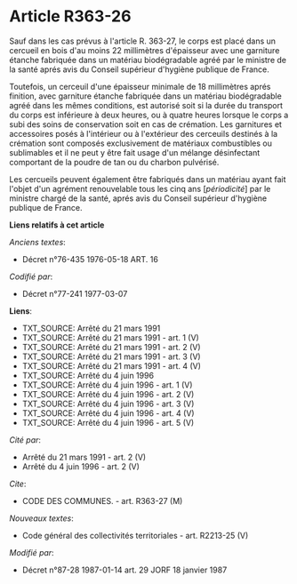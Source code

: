 # Article R363-26

Sauf dans les cas prévus à l'article R. 363-27, le corps est placé dans un cercueil en bois d'au moins 22 millimètres
d'épaisseur avec une garniture étanche fabriquée dans un matériau biodégradable agréé par le ministre de la santé aprés avis
du Conseil supérieur d'hygiène publique de France.

Toutefois, un cerceuil d'une épaisseur minimale de 18 millimètres aprés finition, avec garniture étanche fabriquée dans un
matériau biodégradable agréé dans les mêmes conditions, est autorisé soit si la durée du transport du corps est inférieure à
deux heures, ou à quatre heures lorsque le corps a subi des soins de conservation soit en cas de crémation. Les garnitures et
accessoires posés à l'intérieur ou à l'extérieur des cerceuils destinés à la crémation sont composés exclusivement de
matériaux combustibles ou sublimables et il ne peut y être fait usage d'un mélange désinfectant comportant de la poudre de
tan ou du charbon pulvérisé.

Les cercueils peuvent également être fabriqués dans un matériau ayant fait l'objet d'un agrément renouvelable tous les cinq
ans [*périodicité*] par le ministre chargé de la santé, aprés avis du Conseil supérieur d'hygiène publique de France.

**Liens relatifs à cet article**

_Anciens textes_:

  - Décret n°76-435 1976-05-18 ART. 16

_Codifié par_:

  - Décret n°77-241 1977-03-07

**Liens**:

  - TXT_SOURCE: Arrêté du 21 mars 1991
  - TXT_SOURCE: Arrêté du 21 mars 1991 - art. 1 (V)
  - TXT_SOURCE: Arrêté du 21 mars 1991 - art. 2 (V)
  - TXT_SOURCE: Arrêté du 21 mars 1991 - art. 3 (V)
  - TXT_SOURCE: Arrêté du 21 mars 1991 - art. 4 (V)
  - TXT_SOURCE: Arrêté du 4 juin 1996
  - TXT_SOURCE: Arrêté du 4 juin 1996 - art. 1 (V)
  - TXT_SOURCE: Arrêté du 4 juin 1996 - art. 2 (V)
  - TXT_SOURCE: Arrêté du 4 juin 1996 - art. 3 (V)
  - TXT_SOURCE: Arrêté du 4 juin 1996 - art. 4 (V)
  - TXT_SOURCE: Arrêté du 4 juin 1996 - art. 5 (V)

_Cité par_:

  - Arrêté du 21 mars 1991 - art. 2 (V)
  - Arrêté du 4 juin 1996 - art. 2 (V)

_Cite_:

  - CODE DES COMMUNES. - art. R363-27 (M)

_Nouveaux textes_:

  - Code général des collectivités territoriales - art. R2213-25 (V)

_Modifié par_:

  - Décret n°87-28 1987-01-14 art. 29 JORF 18 janvier 1987
